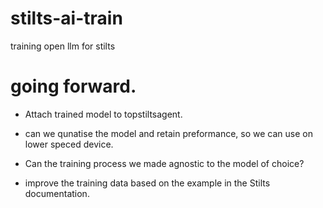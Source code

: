 # stilts-ai-train

training open llm for stilts

# going forward.

- Attach trained model to topstiltsagent.

- can we qunatise the model and retain preformance, so we can use on lower speced device.

- Can the training process we made agnostic to the model of choice?

- improve the training data based on the example in the Stilts documentation.